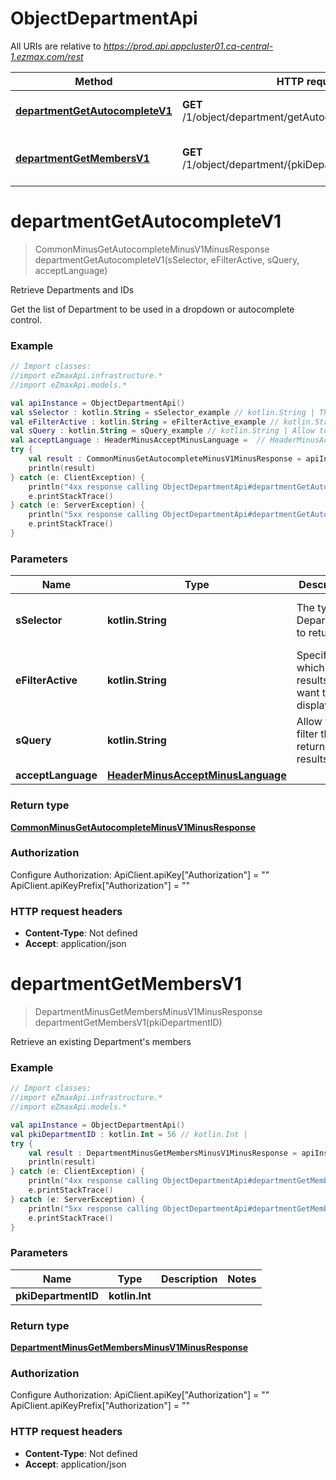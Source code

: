 # ObjectDepartmentApi

All URIs are relative to *https://prod.api.appcluster01.ca-central-1.ezmax.com/rest*

Method | HTTP request | Description
------------- | ------------- | -------------
[**departmentGetAutocompleteV1**](ObjectDepartmentApi.md#departmentGetAutocompleteV1) | **GET** /1/object/department/getAutocomplete/{sSelector} | Retrieve Departments and IDs
[**departmentGetMembersV1**](ObjectDepartmentApi.md#departmentGetMembersV1) | **GET** /1/object/department/{pkiDepartmentID}/getMembers | Retrieve an existing Department&#39;s members


<a name="departmentGetAutocompleteV1"></a>
# **departmentGetAutocompleteV1**
> CommonMinusGetAutocompleteMinusV1MinusResponse departmentGetAutocompleteV1(sSelector, eFilterActive, sQuery, acceptLanguage)

Retrieve Departments and IDs

Get the list of Department to be used in a dropdown or autocomplete control.

### Example
```kotlin
// Import classes:
//import eZmaxApi.infrastructure.*
//import eZmaxApi.models.*

val apiInstance = ObjectDepartmentApi()
val sSelector : kotlin.String = sSelector_example // kotlin.String | The type of Departments to return
val eFilterActive : kotlin.String = eFilterActive_example // kotlin.String | Specify which results we want to display.
val sQuery : kotlin.String = sQuery_example // kotlin.String | Allow to filter the returned results
val acceptLanguage : HeaderMinusAcceptMinusLanguage =  // HeaderMinusAcceptMinusLanguage | 
try {
    val result : CommonMinusGetAutocompleteMinusV1MinusResponse = apiInstance.departmentGetAutocompleteV1(sSelector, eFilterActive, sQuery, acceptLanguage)
    println(result)
} catch (e: ClientException) {
    println("4xx response calling ObjectDepartmentApi#departmentGetAutocompleteV1")
    e.printStackTrace()
} catch (e: ServerException) {
    println("5xx response calling ObjectDepartmentApi#departmentGetAutocompleteV1")
    e.printStackTrace()
}
```

### Parameters

Name | Type | Description  | Notes
------------- | ------------- | ------------- | -------------
 **sSelector** | **kotlin.String**| The type of Departments to return | [enum: All, AllButDepartmentZero, Company, CompanyButDepartmentZero]
 **eFilterActive** | **kotlin.String**| Specify which results we want to display. | [optional] [default to Active] [enum: All, Active, Inactive]
 **sQuery** | **kotlin.String**| Allow to filter the returned results | [optional]
 **acceptLanguage** | [**HeaderMinusAcceptMinusLanguage**](.md)|  | [optional] [enum: *, en, fr]

### Return type

[**CommonMinusGetAutocompleteMinusV1MinusResponse**](CommonMinusGetAutocompleteMinusV1MinusResponse.md)

### Authorization


Configure Authorization:
    ApiClient.apiKey["Authorization"] = ""
    ApiClient.apiKeyPrefix["Authorization"] = ""

### HTTP request headers

 - **Content-Type**: Not defined
 - **Accept**: application/json

<a name="departmentGetMembersV1"></a>
# **departmentGetMembersV1**
> DepartmentMinusGetMembersMinusV1MinusResponse departmentGetMembersV1(pkiDepartmentID)

Retrieve an existing Department&#39;s members



### Example
```kotlin
// Import classes:
//import eZmaxApi.infrastructure.*
//import eZmaxApi.models.*

val apiInstance = ObjectDepartmentApi()
val pkiDepartmentID : kotlin.Int = 56 // kotlin.Int | 
try {
    val result : DepartmentMinusGetMembersMinusV1MinusResponse = apiInstance.departmentGetMembersV1(pkiDepartmentID)
    println(result)
} catch (e: ClientException) {
    println("4xx response calling ObjectDepartmentApi#departmentGetMembersV1")
    e.printStackTrace()
} catch (e: ServerException) {
    println("5xx response calling ObjectDepartmentApi#departmentGetMembersV1")
    e.printStackTrace()
}
```

### Parameters

Name | Type | Description  | Notes
------------- | ------------- | ------------- | -------------
 **pkiDepartmentID** | **kotlin.Int**|  |

### Return type

[**DepartmentMinusGetMembersMinusV1MinusResponse**](DepartmentMinusGetMembersMinusV1MinusResponse.md)

### Authorization


Configure Authorization:
    ApiClient.apiKey["Authorization"] = ""
    ApiClient.apiKeyPrefix["Authorization"] = ""

### HTTP request headers

 - **Content-Type**: Not defined
 - **Accept**: application/json

